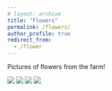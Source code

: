```yaml
---
# layout: archive
title: "Flowers"
permalink: /flowers/
author_profile: true
redirect_from:
  - /flower
---
```


<!-- {% include base_path %} -->

Pictures of flowers from the farm!

![](flower_1.jpg)
![](flower_2.jpg)
![](flower_3.jpg)
![](flower_4.jpg)
